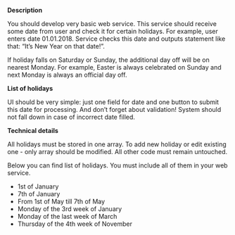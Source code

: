 <p><strong>Description</strong></p>
<p>You should develop very basic web service. 
This service should receive some date from user and check it for certain holidays. 
For example, user enters date 01.01.2018. 
Service checks this date and outputs statement like that: “It’s New Year on that date!”.</p>
<p>If holiday falls on Saturday or Sunday, the additional day off will be on nearest Monday.
 For example, Easter is always celebrated on Sunday and next Monday is always an official day off.</p>
<p><strong>List of holidays</strong></p>
<p>UI should be very simple: just one field for date and one button to submit this date for processing. 
And don’t forget about validation! System should not fall down in case of incorrect date filled.</p>

<p><strong>Technical details</strong></p>
<p>All holidays must be stored in one array. 
To add new holiday or edit existing one - only array should be modified. 
All other code must remain untouched.</p>

<p>Below you can find list of holidays. You must include all of them in your web service.</p>
<ul>
<li>1st of January</li>
<li>7th of January</li>
<li>From 1st of May till 7th of May</li>
<li>Monday of the 3rd week of January</li>
<li>Monday of the last week of March</li>
<li>Thursday of the 4th week of November</li>
</ul>